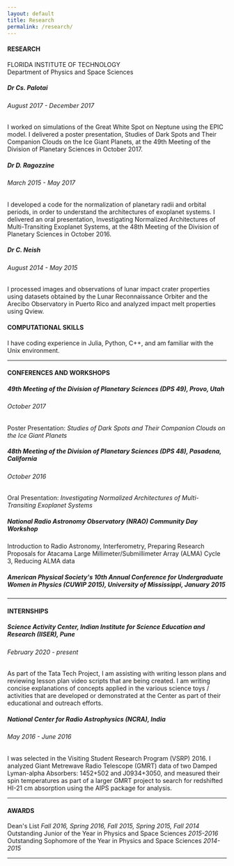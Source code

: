 ```yaml
---
layout: default
title: Research
permalink: /research/
---
```


#### RESEARCH 
FLORIDA INSTITUTE OF TECHNOLOGY  
Department of Physics and Space Sciences   
##### Dr Cs. Palotai  
###### August 2017 - December 2017

I worked on simulations of the Great White Spot on Neptune using the EPIC model. I delivered a poster presentation, Studies of Dark Spots and Their Companion Clouds on the Ice Giant Planets, at the 49th Meeting of the Division of Planetary Sciences in October 2017.
##### Dr D. Ragozzine  
###### March 2015 - May 2017 

I developed a code for the normalization of planetary radii and orbital periods, in order to understand the architectures of exoplanet systems. I delivered an oral presentation, Investigating Normalized Architectures of Multi-Transiting Exoplanet Systems, at the 48th Meeting of the Division of Planetary Sciences in October 2016.
##### Dr C. Neish  
###### August 2014 - May 2015 

I processed images and observations of lunar impact crater properties using datasets obtained by the Lunar Reconnaissance Orbiter and the Arecibo Observatory in Puerto Rico and analyzed impact melt properties using Qview.

#### COMPUTATIONAL SKILLS
I have coding experience in Julia, Python, C++, and am familiar with the Unix environment.

****

#### CONFERENCES AND WORKSHOPS
##### 49th Meeting of the Division of Planetary Sciences (DPS 49), Provo, Utah
###### October 2017
Poster Presentation: *Studies of Dark Spots and Their Companion Clouds on the Ice Giant Planets*

##### 48th Meeting of the Division of Planetary Sciences (DPS 48), Pasadena, California
###### October 2016
Oral Presentation: *Investigating Normalized Architectures of Multi-Transiting Exoplanet Systems*

##### National Radio Astronomy Observatory (NRAO) Community Day Workshop
Introduction to Radio Astronomy, Interferometry, Preparing Research Proposals for Atacama Large Millimeter/Submillimeter Array (ALMA) Cycle 3, Reducing ALMA data

##### American Physical Society's 10th Annual Conference for Undergraduate Women in Physics (CUWIP 2015), University of Mississippi, *January 2015*

****

#### INTERNSHIPS
##### Science Activity Center, Indian Institute for Science Education and Research (IISER), Pune
###### February 2020 - present
As part of the Tata Tech Project, I am assisting with writing lesson plans and reviewing lesson plan video scripts that are being created. I am writing concise explanations of concepts applied in the various science toys / activities that are developed or demonstrated at the Center as part of their educational and outreach efforts.

##### National Center for Radio Astrophysics (NCRA), India 
###### May 2016 - June 2016 
I was selected in the Visiting Student Research Program (VSRP) 2016. I analyzed Giant Metrewave Radio Telescope (GMRT) data of two Damped Lyman-alpha Absorbers: 1452+502 and J0934+3050, and measured their spin temperatures as part of a larger GMRT project to search for redshifted HI-21 cm absorption using the AIPS package for analysis.

****

#### AWARDS
 Dean's List *Fall 2016, Spring 2016, Fall 2015, Spring 2015, Fall 2014*  
 Outstanding Junior of the Year in Physics and Space Sciences *2015-2016*   
 Outstanding Sophomore of the Year in Physics and Space Sciences *2014-2015*

****
